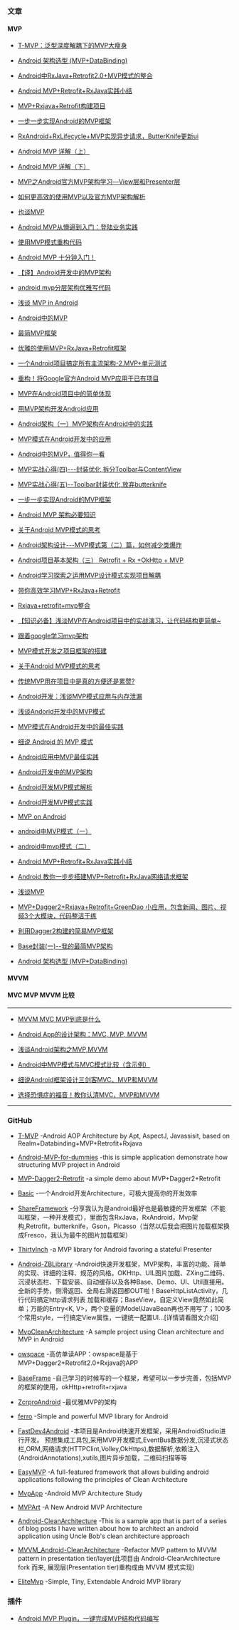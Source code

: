 ### 文章

#### MVP
- [T-MVP：泛型深度解耦下的MVP大瘦身](http://www.jianshu.com/p/b49958e1889d)

- [Android 架构选型 (MVP+DataBinding)](https://juejin.im/post/59418e1f61ff4b006cc09604)

- [Android中RxJava+Retrofit2.0+MVP模式的整合](http://blog.csdn.net/u010046908/article/details/50781360)

- [Android MVP+Retrofit+RxJava实践小结](http://wuxiaolong.me/2016/06/12/mvpRetrofitRxjava/)

- [MVP+Rxjava+Retrofit构建项目](http://www.jianshu.com/p/b1da0387f805)

- [一步一步实现Android的MVP框架](https://mp.weixin.qq.com/s?__biz=MzA3NTYzODYzMg==&mid=2653577546&idx=1&sn=e10be159645a3aa8f6d6f209420fb412&scene=0#wechat_redirect)

- [RxAndroid+RxLifecycle+MVP实现异步请求，ButterKnife更新ui](http://blog.csdn.net/zane402075316/article/details/52071831)

- [Android MVP 详解（上）](http://www.jianshu.com/p/9a6845b26856)

- [Android MVP 详解（下）](http://www.jianshu.com/p/0590f530c617)

- [MVP之Android官方MVP架构学习—View层和Presenter层](http://www.jianshu.com/p/83b28956bc6e)

- [如何更高效的使用MVP以及官方MVP架构解析](http://www.jianshu.com/p/be202a6e4010)

- [也谈MVP](http://www.jianshu.com/p/fe01a050b07b)

- [Android MVP从懵逼到入门：登陆业务实践](http://www.jianshu.com/p/f8e9967bac76)

- [使用MVP模式重构代码](http://www.jianshu.com/p/7c4e310da409)

- [Android MVP 十分钟入门！](http://www.jianshu.com/p/760b4a1ab5b5)

- [【译】Android开发中的MVP架构](http://www.jianshu.com/p/7567ed0d1853)

- [android mvp分层架构优雅写代码](http://www.jianshu.com/p/11235e7bcd8e)

- [浅谈 MVP in Android](http://blog.csdn.net/lmj623565791/article/details/46596109)

- [Android中的MVP](http://www.jcodecraeer.com/a/anzhuokaifa/androidkaifa/2015/0227/2503.html)

- [最简MVP框架](http://www.jianshu.com/p/e0feb16105f9)

- [优雅的使用MVP+RxJava+Retrofit框架](http://songning.me/2016/11/09/mvp-rxjava-retrofit/)

- [一个Android项目搞定所有主流架构-2.MVP+单元测试](http://www.jianshu.com/p/aa948c640433)

- [重构！将Google官方Android MVP应用于已有项目](http://www.jianshu.com/p/bb5df9b7e357)

- [MVP在Android项目中的简单体现](https://juejin.im/post/589ac84761ff4b006b286ede)

- [用MVP架构开发Android应用](https://www.kymjs.com/code/2015/11/09/01/)

- [Android架构（一）MVP架构在Android中的实践](http://blog.csdn.net/johnny901114/article/details/54783106)

- [MVP模式在Android开发中的应用](http://blog.csdn.net/vector_yi/article/details/24719873)

- [Android中的MVP，值得你一看](http://blog.csdn.net/SonnyJack/article/details/53184181)

- [MVP实战心得(四)---封装优化,拆分Toolbar与ContentView](http://www.jianshu.com/p/6b4d764fbb24)

- [MVP实战心得(五)--Toolbar封装优化,放弃butterknife](http://www.jianshu.com/p/5cb2586ac965)

- [一步一步实现Android的MVP框架](http://dev.qq.com/topic/5799d7844bef22a823b3ad44)

- [Android MVP 架构必要知识](https://github.com/xitu/gold-miner/blob/master/TODO/essential-guide-for-designing-your-android-app-architecture-mvp-part.md)

- [关于Android MVP模式的思考](http://remcarpediem.com/2017/03/12/%E5%85%B3%E4%BA%8EAndroid-MVP%E6%A8%A1%E5%BC%8F%E7%9A%84%E6%80%9D%E8%80%83/)

- [Android架构设计---MVP模式第（二）篇，如何减少类爆炸](http://www.jianshu.com/p/3a17382d44de)

- [Android项目基本架构（三） Retrofit + Rx +OkHttp + MVP](http://www.jianshu.com/p/fc91e1b1f0e7)

- [Android学习探索之运用MVP设计模式实现项目解耦](http://www.cnblogs.com/whoislcj/p/6646925.html)

- [带你高效学习MVP+RxJava+Retrofit](http://www.jianshu.com/p/c81c48144029)

- [Rxjava+retrofit+mvp整合](http://blog.csdn.net/forezp/article/details/52621898)

- [【知识必备】浅淡MVP在Android项目中的实战演习，让代码结构更简单~](http://www.cnblogs.com/liushilin/p/6760431.html)

- [跟着google学习mvp架构](https://mp.weixin.qq.com/s?__biz=MzIwMzYwMTk1NA==&mid=2247484453&idx=1&sn=425a664b5fdc22242b396213a4e87400&chksm=96cda568a1ba2c7e2b7d156b805052b15abf986eca89e1326937173732d2addd5b7bed6d01a6&mpshare=1&scene=1&srcid=0517TI4IYrxzjfWYCThEjmFT&key=2cfcb6157f85ca1954390a652b634778334562fe9f95e178ebcf32c0a362cd7cfa5b849a8d06db8c5732a249743a1e53dbd6beb498e5e09fd5c4ecd9ed26269b29f0348d2f59776decb74af5ec29257a&ascene=0&uin=MjI2ODA0ODAzNg%3D%3D&devicetype=iMac+MacBookPro12%2C1+OSX+OSX+10.12.4+build(16E195)&version=12020110&nettype=WIFI&fontScale=100&pass_ticket=I6A5ArGC0N9p%2FDpri6MkyCQtfKhQSt5OZ%2BGc%2BOSHEajIFCQHMmqgGDkHWIueuZyn)

- [MVP模式开发之项目框架的搭建](http://blog.csdn.net/pan861190079/article/details/72825797)

- [关于Android MVP模式的思考](http://remcarpediem.com/2017/03/12/%E5%85%B3%E4%BA%8EAndroid-MVP%E6%A8%A1%E5%BC%8F%E7%9A%84%E6%80%9D%E8%80%83/)

- [传统MVP用在项目中是真的方便还是累赘?](https://juejin.im/post/58b25e588d6d810057ed3659)

- [Android开发：浅谈MVP模式应用与内存泄漏](http://blog.csdn.net/xiong_it/article/details/52610729)

- [浅谈Andorid开发中的MVP模式](http://www.jcodecraeer.com/a/anzhuokaifa/androidkaifa/2016/0225/3994.html)

- [MVP模式在Android开发中的最佳实践](http://blog.csdn.net/sbsujjbcy/article/details/50707696)

- [细说 Android 的 MVP 模式](http://www.codeceo.com/article/android-mvp-mode.html)

- [Android应用中MVP最佳实践](http://www.jianshu.com/p/ed2aa9546c2c)

- [Android开发中的MVP架构](http://www.jcodecraeer.com/a/anzhuokaifa/androidkaifa/2016/0105/3832.html)

- [Android开发MVP模式解析](http://blog.csdn.net/guxiao1201/article/details/40147209)

- [Android开发MVP模式实践](http://blog.csdn.net/guxiao1201/article/details/40151457)

- [MVP on Android](http://www.cnblogs.com/mybkn/archive/2012/04/12/2443676.html)

- [android中MVP模式（一）](http://blog.csdn.net/knxw0001/article/details/39637273)

- [android中mvp模式（二）](http://blog.csdn.net/knxw0001/article/details/39672917)

- [Android MVP+Retrofit+RxJava实践小结](http://www.jianshu.com/p/c2081b62a979)

- [Android 教你一步步搭建MVP+Retrofit+RxJava网络请求框架](http://www.jianshu.com/p/7b839b7c5884)

- [浅谈MVP](https://juejin.im/post/58b96ece128fe1007e46f1bf)

- [MVP+Dagger2+Rxjava+Retrofit+GreenDao 小应用，包含新闻、图片、视频3个大模块，代码整洁干练](http://www.jianshu.com/p/b1df2a42a380)

- [利用Dagger2构建的简易MVP框架](http://blog.csdn.net/yaodong379/article/details/61414333)

- [Base封装(一)--我的最简MVP架构](http://www.jianshu.com/p/7275393d477c)

- [Android 架构选型 (MVP+DataBinding)](https://juejin.im/post/59418e1f61ff4b006cc09604)

#### MVVM

#### MVC MVP MVVM 比较
- - -
- [MVVM MVC MVP到底是什么](http://www.jianshu.com/p/fc1f75df5440)

- [Android App的设计架构：MVC, MVP, MVVM](http://www.jianshu.com/p/3010760035e0)

- [浅谈Android架构之MVP,MVVM](http://www.jianshu.com/p/fb7bf6e9dd18)

- [Android中MVP模式与MVC模式比较（含示例）](http://blog.csdn.net/l664675249/article/details/50542524)

- [细说Android框架设计三剑客MVC、MVP和MVVM](http://blog.csdn.net/mynameishuangshuai/article/details/52808032)

- [选择恐惧症的福音！教你认清MVC，MVP和MVVM](http://zjutkz.net/2016/04/13/%E9%80%89%E6%8B%A9%E6%81%90%E6%83%A7%E7%97%87%E7%9A%84%E7%A6%8F%E9%9F%B3%EF%BC%81%E6%95%99%E4%BD%A0%E8%AE%A4%E6%B8%85MVC%EF%BC%8CMVP%E5%92%8CMVVM/)

- - -

### GitHub
- [T-MVP](https://github.com/north2016/T-MVP) -Android AOP Architecture by Apt, AspectJ, Javassisit, based on Realm+Databinding+MVP+Retrofit+Rxjava

- [Android-MVP-for-dummies](https://github.com/k0shk0sh/Android-MVP-for-dummies) -this is simple application demonstrate how structuring MVP project in Android

- [MVP-Dagger2-Retrofit](https://github.com/thinkSky1206/MVP-Dagger2-Retrofit) -a simple demo about MVP+Dagger2+Retrofit

- [Basic](https://github.com/meikoz/Basic) -一个Android开发Architecture，可极大提高你的开发效率

- [ShareFramework](https://github.com/ray0807/ShareFramework) -分享我认为是android最好也是最敏捷的开发框架（不能叫框架，一种开发模式），里面包含RxJava，RxAndroid，Mvp架构,Retrofit，butterknife，Gson，Picasso（当然以后我会把图片加载框架换成Fresco，我认为最牛的图片加载框架）

- [ThirtyInch](https://github.com/grandcentrix/ThirtyInch) -a MVP library for Android favoring a stateful Presenter

- [Android-ZBLibrary](https://github.com/TommyLemon/Android-ZBLibrary) -Android快速开发框架，MVP架构，丰富的功能、简单的实现、详细的注释、规范的风格。OKHttp、UIL图片加载、ZXing二维码、沉浸状态栏、下载安装、自动缓存以及各种Base、Demo、UI、Util直接用。全新的手势，侧滑返回、全局右滑返回都OUT啦！BaseHttpListActivity，几行代码搞定http请求列表 加载和缓存；BaseView，自定义View竟然如此简单；万能的Entry<K, V>，两个变量的Model/JavaBean再也不用写了；100多个常用style，一行搞定View属性，一键统一配置UI...[详情请看图文介绍]

- [MvpCleanArchitecture](https://github.com/glomadrian/MvpCleanArchitecture) -A sample project using Clean architecture and MVP in Android

- [owspace](https://github.com/babylikebird/owspace) -高仿单读APP：owspace是基于MVP+Dagger2+Retrofit2.0+Rxjava的APP

- [BaseFrame](https://github.com/ting0220/BaseFrame) -自己学习的时候写的一个框架，希望可以一步步完善，包括MVP的框架的使用，okHttp+retrofit+rxjava

- [ZcrproAndroid](https://github.com/ZcrPro/ZcrproAndroid) -最优雅MVP的架构

- [ferro](https://github.com/MaksTuev/ferro) -Simple and powerful MVP library for Android

- [FastDev4Android](https://github.com/jiangqqlmj/FastDev4Android) -本项目是Android快速开发框架，采用AndroidStudio进行开发。 预想集成工具包,采用MVP开发模式,EventBus数据分发,沉浸式状态栏,ORM,网络请求(HTTPClint,Volley,OkHttps),数据解析,依赖注入(AndroidAnnotations),xutils,图片异步加载，二维码扫描等等

- [EasyMVP](https://github.com/6thsolution/EasyMVP) -A full-featured framework that allows building android applications following the principles of Clean Architecture

- [MvpApp](https://github.com/Rukey7/MvpApp) -Android MVP Architecture Study

- [MVPArt](https://github.com/JessYanCoding/MVPArt) -A New Android MVP Architecture

- [Android-CleanArchitecture](https://github.com/android10/Android-CleanArchitecture) -This is a sample app that is part of a series of blog posts I have written about how to architect an android application using Uncle Bob's clean architecture approach

- [MVVM_Android-CleanArchitecture](https://github.com/zhengxiaopeng/MVVM_Android-CleanArchitecture) -Refactor MVP pattern to MVVM pattern in presentation tier/layer(此项目由 Android-CleanArchitecture fork 而来, 展现层(Presentation tier)重构成由 MVVM 模式实现)

- [EliteMvp](https://github.com/jemshit/EliteMvp) -Simple, Tiny, Extendable Android MVP library

### 插件
- [Android MVP Plugin，一键完成MVP结构代码编写](https://mp.weixin.qq.com/s/fo34hyvjzNSURSh_V8y4oQ)
